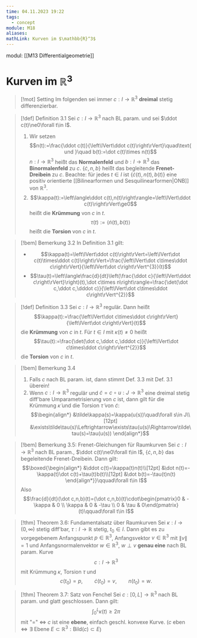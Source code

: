 ```yaml
---
time: 04.11.2023 19:22
tags:
  - concept
module: M18
aliases: 
mathLink: Kurven im $\mathbb{R}^3$
---
```

modul: [[M13 Differentialgeometrie]]
# Kurven im $\mathbb{R}^3$

>[!mot] Setting
>Im folgenden sei immer $c:I\rightarrow\mathbb{R}^{3}$ **dreimal** stetig differenzierbar.

>[!def] Definition 3.1
>Sei $c:I\rightarrow\mathbb{R}^{3}$ nach BL param. und sei $\ddot c(t)\ne0\forall t\in I$.
>1. Wir setzen $$n(t):=\frac{\ddot c(t)}{\left\lVert\ddot c(t)\right\rVert}\quad\text{ und }\quad b(t):=\dot c(t)\times n(t)$$
>   $n:I\rightarrow\mathbb{R}^{3}$ heißt das **Normalenfeld** und $b:I\rightarrow\mathbb{R}^{3}$ das **Binormalenfeld** zu $c$.
>   $\{\dot c,n,b\}$ heißt das begleitende **Frenet-Dreibein** zu $c$. Beachte: für jedes $t\in I$ ist $\{\dot c(t),n(t),b(t)\}$ eine positiv orientierte [[Bilinearformen und Sesquilinearformen|ONB]] von $\mathbb{R}^{3}$.
>2. $$\kappa(t):=\left\langle\ddot c(t),n(t)\right\rangle=\left\lVert\ddot c(t)\right\rVert\ge0$$ heißt die **Krümmung** von $c$ in $t$. $$\tau(t):=\left\langle\dot n(t),b(t)\right\rangle$$ heißt die **Torsion** von $c$ in $t$.

>[!bem] Bemerkung 3.2
>In Definition 3.1 gilt: 
>- $$\kappa(t)=\left\lVert\ddot c(t)\right\rVert=\left\lVert\dot c(t)\times\ddot c(t)\right\rVert=\frac{\left\lVert\dot c\times\ddot c\right\rVert}{\left\lVert\dot c\right\rVert^{3}}(t)$$
>- $$\tau(t)=\left\langle\frac{d}{dt}\left(\frac{\ddot c}{\left\lVert\ddot c\right\rVert}\right)(t),\dot c\times n\right\rangle=\frac{\det(\dot c,\ddot c,\dddot c)}{\left\lVert\dot c\times\ddot c\right\rVert^{2}}$$

>[!def] Definition 3.3
>Sei $c:I\rightarrow\mathbb{R}^{3}$ regulär. Dann heißt $$\kappa(t):=\frac{\left\lVert\dot c\times\ddot c\right\rVert}{\left\lVert\dot c\right\rVert}(t)$$die **Krümmung** von $c$ in $t$. Für $t\in I$ mit $\kappa(t)\ne0$ heißt $$\tau(t):=\frac{\det(\dot c,\ddot c,\dddot c)}{\left\lVert\dot c\times\ddot c\right\rVert^{2}}$$ die **Torsion** von $c$ in $t$.

>[!bem] Bemerkung 3.4
>1. Falls $c$ nach BL param. ist, dann stimmt Def. 3.3 mit Def. 3.1 überein!
>2. Wenn $c:I\rightarrow\mathbb{R}^{3}$ regulär und $\tilde c=c\circ u:J\rightarrow\mathbb{R}^{3}$ eine dreimal stetig diff'bare Umparametrisierung von $c$ ist, dann gilt für die Krümmung $\tilde\kappa$ und die Torsion $\tilde\tau$ von $\tilde c$: $$\begin{align*}
&\tilde\kappa(s)=\kappa(u(s))\quad\forall s\in J\\[12pt]
&\exists\tilde\tau(s)\Leftrightarrow\exists\tau(u(s)\Rightarrow\tilde\tau(s)=\tau(u(s))
\end{align*}$$

>[!bem] Bemerkung 3.5: Frenet-Gleichungen für Raumkurven
>Sei $c:I\rightarrow\mathbb{R}^{3}$ nach BL param., $\ddot c(t)\ne0\forall t\in I$, $\{\dot c,n,b\}$ das begeleitende Frenet-Dreibein. Dann gilt: $$\boxed{\begin{align*}
&\ddot c(t)=\kappa(t)n(t)\\[12pt]
&\dot n(t)=-\kappa(t)\dot c(t)+\tau(t)b(t)\\[12pt]
&\dot b(t)=-\tau(t)n(t)
\end{align*}}\qquad\forall t\in I$$
>Also $$\frac{d}{dt}(\dot c,n,b)(t)=(\dot c,n,b)(t)\cdot\begin{pmatrix}0 & -\kappa & 0 \\ \kappa & 0 & -\tau \\ 0 & \tau & 0\end{pmatrix}(t)\qquad\forall t\in I$$

>[!thm] Theorem 3.6: Fundamentalsatz über Raumkurven
>Sei $\kappa:I\rightarrow(0,\infty)$ stetig diff'bar, $\tau:I\rightarrow\mathbb{R}$ stetig, $t_{0}\in I$. Dann gibt es zu vorgegebenem Anfangspunkt $p\in\mathbb{R}^{3}$, Anfangsvektor $v\in\mathbb{R}^{3}$ mit $\left\lVert v\right\rVert=1$ und Anfangsnormalenvektor $w\in\mathbb{R}^{3}$, $w\perp v$ **genau eine** nach BL param. Kurve $$c:I\rightarrow\mathbb{R}^{3}$$mit Krümmung $\kappa$, Torsion $\tau$ und $$c(t_{0})=p,\qquad\dot c(t_{0})=v,\qquad n(t_{0})=w.$$

>[!thm] Theorem 3.7: Satz von Fenchel
>Sei $c:[0,L]\rightarrow\mathbb{R}^{3}$ nach BL param. und glatt geschlossen. Dann gilt: $$\int_{0}^{L}\kappa(t)\ge2\pi$$mit "$=$" $\Leftrightarrow$ $c$ ist eine **ebene**, einfach geschl. konvexe Kurve. ($c$ eben $\Leftrightarrow\exists\text{ Ebene }E\subset\mathbb{R}^{3}:\text{Bild}(c)\subset E$)
